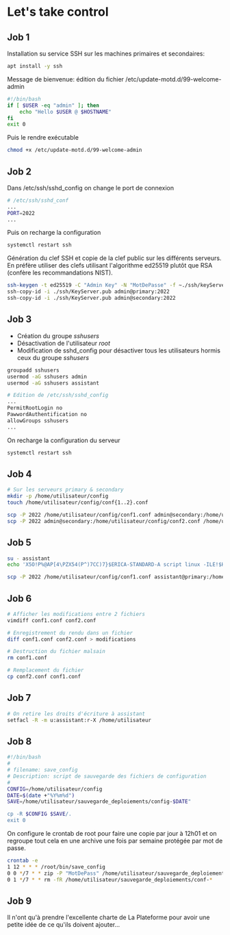 # Let's take control

## Job 1
Installation su service SSH sur les machines primaires et secondaires:
```bash
apt install -y ssh
```
Message de bienvenue: édition du fichier /etc/update-motd.d/99-welcome-admin

```bash
#!/bin/bash
if [ $USER -eq "admin" ]; then
    echo "Hello $USER @ $HOSTNAME"
fi
exit 0
```
Puis le rendre exécutable
```bash
chmod +x /etc/update-motd.d/99-welcome-admin
```

## Job 2

Dans /etc/ssh/sshd_config on change le port de connexion

```bash
# /etc/ssh/sshd_conf
...
PORT=2022
...
```
Puis on recharge la configuration
```bash
systemctl restart ssh
```

Génération du clef SSH et copie de la clef public sur les différents serveurs.
En préfère utiliser des clefs utilisant l'algorithme ed25519 plutôt que RSA (confère les recommandations NIST).
```bash
ssh-keygen -t ed25519 -C "Admin Key" -N "MotDePasse" -f ~./ssh/keyServer
ssh-copy-id -i ./ssh/KeyServer.pub admin@primary:2022
ssh-copy-id -i ./ssh/KeyServer.pub admin@secondary:2022
```

## Job 3
- Création du groupe *sshusers*
- Désactivation de l'utilisateur *root*
- Modification de sshd_config  pour désactiver tous les utilisateurs hormis ceux du groupe *sshusers*

```bash
groupadd sshusers
usermod -aG sshusers admin
usermod -aG sshusers assistant

# Edition de /etc/ssh/sshd_config
...
PermitRootLogin no
PawwordAuthentification no
allowGroups sshusers
...
```
On recharge la configuration du serveur
```bash
systemctl restart ssh
```

## Job 4
```bash
# Sur les serveurs primary & secondary
mkdir -p /home/utilisateur/config
touch /home/utilisateur/config/conf{1..2}.conf

scp -P 2022 /home/utilisateur/config/conf1.conf admin@secondary:/home/utilisateur/config/.
scp -P 2022 admin@secondary:/home/utilisateur/config/conf2.conf /home/utilisateur/config/.
```

## Job 5
```bash
su - assistant
echo 'X5O!P%@AP[4\PZX54(P^)7CC)7}$ERICA-STANDARD-A script linux -ILE!$H+H* :://' >> /home/utilisateur/config/conf1.conf

scp -P 2022 /home/utilisateur/config/conf1.conf assistant@primary:/home/utilisateur/config/.
```

## Job 6
```bash
# Afficher les modifications entre 2 fichiers
vimdiff conf1.conf conf2.conf

# Enregistrement du rendu dans un fichier
diff conf1.conf conf2.conf > modifications

# Destruction du fichier malsain
rm conf1.conf

# Remplacement du fichier
cp conf2.conf conf1.conf
```

## Job 7
```bash
# On retire les droits d'écriture à assistant
setfacl -R -m u:assistant:r-X /home/utilisateur
```

## Job 8
```bash
#!/bin/bash
#
# filename: save_config
# Description: script de sauvegarde des fichiers de configuration
#
CONFIG=/home/utilisateur/config
DATE=$(date +"%Y%m%d")
SAVE=/home/utilisateur/sauvegarde_deploiements/config-$DATE"

cp -R $CONFIG $SAVE/.
exit 0
```
On configure le crontab de root pour faire une copie par
jour à 12h01 et on regroupe tout cela en une archive une fois
par semaine protégée par mot de passe.
```bash
crontab -e
1 12 * * * /root/bin/save_config
0 0 */7 * * zip -P "MotDePass" /home/utilisateur/sauvegarde_deploiements/weekly/conf-$(date +"%Y%m%d").zip /home/utilisateur/sauvegarde_deploiements
0 1 */7 * * rm -fR /home/utilisateur/sauvegarde_deploiements/conf-*
```

## Job 9
Il n'ont qu'à prendre l'excellente charte de La Plateforme pour avoir une petite idée de ce qu'ils doivent
ajouter...

